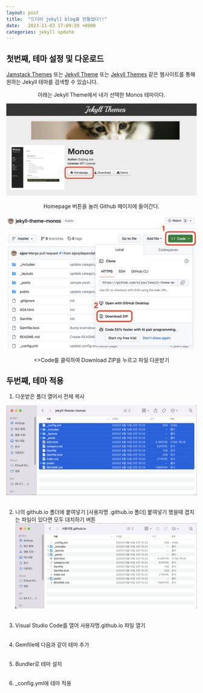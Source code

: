 ```yaml
---
layout: post
title:  "드디어 jekyll blog를 만들었다!!"
date:   2023-11-03 17:09:29 +0900
categories: jekyll update
---
```


## 첫번째, 테마 설정 및 다운로드
[Jamstack Themes](https://jamstackthemes.dev/ssg/jekyll/) 또는 [Jekyll Theme](http://jekyllthemes.org) 또는 [Jekyll Themes](https://jekyllthemes.io) 같은 웹사이트를 통해 원하는 Jekyll 테마를 검색할 수 있습니다.


<p align= "center"> 아래는 Jekyll Theme에서 내가 선택한 Monos 테마이다. <br/>

![Monos](/images/monos.png)


<p align= "center"> Homepage 버튼을 눌러 Github 페이지에 들어간다. <br/>

![Download](/images/download.png)

<p align= "center"> <>Code를 클릭하여 Download ZIP을 누르고 파일 다운받기<br/>

## 두번째, 테마 적용

1. 다운받은 폴더 열어서 전체 복사

![folder](/images/folder.png)
<br/><br/>

2. 나의 github.io 폴더에 붙여넣기
[사용자명 .github.io 폴더]
붙여넣기 했을때 겹치는 파일이 있다면 모두 대치하기 버튼
![paste](/images/paste.png)
<br/><br/>

3. Visual Studio Code를 열어 사용자명.github.io 파일 열기
<br/><br/>
4. Gemfile에 다음과 같이 테마 추가
<br/><br/>
5. Bundler로 테마 설치
<br/><br/>
6. _config.yml에 테마 적용
